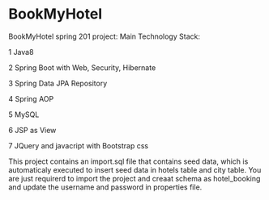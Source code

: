 # BookMyHotel
BookMyHotel spring 201 project:
Main Technology Stack:

1 Java8

2 Spring Boot with Web, Security, Hibernate

3 Spring Data JPA Repository

4 Spring AOP

5 MySQL

6 JSP as View

7 JQuery and javacript with Bootstrap css

This project contains an import.sql file that contains seed data, which is automaticaly executed to insert seed data in hotels table and city table. 
You are just requirerd to import the project and creaat schema as hotel_booking and update the username and password in properties file.
